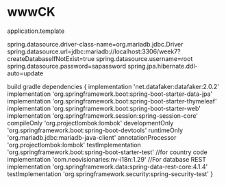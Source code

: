 # wwwCK
application.template

spring.datasource.driver-class-name=org.mariadb.jdbc.Driver
spring.datasource.url=jdbc:mariadb://localhost:3306/week7?createDatabaseIfNotExist=true
spring.datasource.username=root
spring.datasource.password=sapassword
spring.jpa.hibernate.ddl-auto=update

build gradle
dependencies {
	implementation 'net.datafaker:datafaker:2.0.2'
	implementation 'org.springframework.boot:spring-boot-starter-data-jpa'
	implementation 'org.springframework.boot:spring-boot-starter-thymeleaf'
	implementation 'org.springframework.boot:spring-boot-starter-web'
	implementation 'org.springframework.session:spring-session-core'
	compileOnly 'org.projectlombok:lombok'
	developmentOnly 'org.springframework.boot:spring-boot-devtools'
	runtimeOnly 'org.mariadb.jdbc:mariadb-java-client'
	annotationProcessor 'org.projectlombok:lombok'
	testImplementation 'org.springframework.boot:spring-boot-starter-test'
	//for country code
	implementation 'com.neovisionaries:nv-i18n:1.29'
	//For database REST
	implementation 'org.springframework.data:spring-data-rest-core:4.1.4'
	testImplementation 'org.springframework.security:spring-security-test'
}
